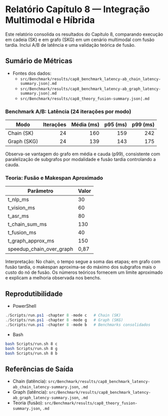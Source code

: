 # Relatório Capítulo 8 — Integração Multimodal e Híbrida

Este relatório consolida os resultados do Capítulo 8, comparando execução em cadeia (SK) e em grafo (SKG) em um cenário multimodal com fusão tardia. Inclui A/B de latência e uma validação teórica de fusão.

## Sumário de Métricas

- Fontes dos dados:
  - `src/Benchmark/results/cap8_benchmark_latency-ab_chain_latency-summary.json|.md`
  - `src/Benchmark/results/cap8_benchmark_latency-ab_graph_latency-summary.json|.md`
  - `src/Benchmark/results/cap8_theory_fusion-summary.json|.md`

### Benchmark A/B: Latência (24 iterações por modo)

| Modo | Iterações | Média (ms) | p95 (ms) | p99 (ms) |
|---|---:|---:|---:|---:|
| Chain (SK) | 24 | 160 | 159 | 242 |
| Graph (SKG) | 24 | 139 | 143 | 175 |

Observa-se vantagem do grafo em média e cauda (p99), consistente com paralelização de subgrafos por modalidade e fusão tardia controlando a cauda.

### Teoria: Fusão e Makespan Aproximado

| Parâmetro | Valor |
|---|---|
| t_nlp_ms | 30 |
| t_vision_ms | 60 |
| t_asr_ms | 80 |
| t_chain_sum_ms | 130 |
| t_fusion_ms | 40 |
| t_graph_approx_ms | 150 |
| speedup_chain_over_graph | 0,87 |

Interpretação: No chain, o tempo segue a soma das etapas; em grafo com fusão tardia, o makespan aproxima-se do máximo dos subgrafos mais o custo do nó de fusão. Os números teóricos fornecem um limite aproximado e explicam a melhoria observada nos benchs.

## Reprodutibilidade

- PowerShell
```powershell
./Scripts/run.ps1 -chapter 8 -mode c   # Chain (SK)
./Scripts/run.ps1 -chapter 8 -mode g   # Graph (SKG)
./Scripts/run.ps1 -chapter 8 -mode b   # Benchmarks consolidados
```

- Bash
```bash
bash Scripts/run.sh 8 c
bash Scripts/run.sh 8 g
bash Scripts/run.sh 8 b
```

## Referências de Saída

- Chain (latência): `src/Benchmark/results/cap8_benchmark_latency-ab_chain_latency-summary.json`, `.md`
- Graph (latência): `src/Benchmark/results/cap8_benchmark_latency-ab_graph_latency-summary.json`, `.md`
- Teoria (fusão): `src/Benchmark/results/cap8_theory_fusion-summary.json`, `.md`

